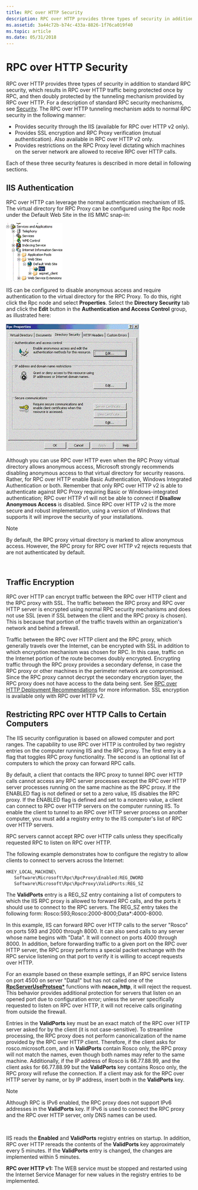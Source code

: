 ```yaml
---
title: RPC over HTTP Security
description: RPC over HTTP provides three types of security in addition to standard RPC security, which results in RPC over HTTP traffic being protected once by RPC, and then doubly protected by the tunneling mechanism provided by RPC over HTTP.
ms.assetid: 3a44c72b-b74c-433a-8826-1f76ca019f40
ms.topic: article
ms.date: 05/31/2018
---
```


# RPC over HTTP Security

RPC over HTTP provides three types of security in addition to standard RPC security, which results in RPC over HTTP traffic being protected once by RPC, and then doubly protected by the tunneling mechanism provided by RPC over HTTP. For a description of standard RPC security mechanisms, see [Security](security.md). The RPC over HTTP tunneling mechanism adds to normal RPC security in the following manner:

-   Provides security through the IIS (available for RPC over HTTP v2 only).
-   Provides SSL encryption and RPC Proxy verification (mutual authentication). Also available in RPC over HTTP v2 only.
-   Provides restrictions on the RPC Proxy level dictating which machines on the server network are allowed to receive RPC over HTTP calls.

Each of these three security features is described in more detail in following sections.

## IIS Authentication

RPC over HTTP can leverage the normal authentication mechanism of IIS. The virtual directory for RPC Proxy can be configured using the Rpc node under the Default Web Site in the IIS MMC snap-in:

![Screenshot showing the Rpc node under the Default Web Site in the IIS MMC snap-in.](images/rpc-http-1.png)

IIS can be configured to disable anonymous access and require authentication to the virtual directory for the RPC Proxy. To do this, right click the Rpc node and select **Properties**. Select the **Directory Security** tab and click the **Edit** button in the **Authentication and Access Control** group, as illustrated here:

![Screenshot showing the RPC Properties dialog box.](images/rpc-http-2.png)

Although you can use RPC over HTTP even when the RPC Proxy virtual directory allows anonymous access, Microsoft strongly recommends disabling anonymous access to that virtual directory for security reasons. Rather, for RPC over HTTP enable Basic Authentication, Windows Integrated Authentication or both. Remember that only RPC over HTTP v2 is able to authenticate against RPC Proxy requiring Basic or Windows-integrated authentication; RPC over HTTP v1 will not be able to connect if **Disallow Anonymous Access** is disabled. Since RPC over HTTP v2 is the more secure and robust implementation, using a version of Windows that supports it will improve the security of your installations.

> [!Note]  
> By default, the RPC proxy virtual directory is marked to allow anonymous access. However, the RPC proxy for RPC over HTTP v2 rejects requests that are not authenticated by default.

 

## Traffic Encryption

RPC over HTTP can encrypt traffic between the RPC over HTTP client and the RPC proxy with SSL. The traffic between the RPC proxy and RPC over HTTP server is encrypted using normal RPC security mechanisms and does not use SSL (even if SSL between the client and the RPC proxy is chosen). This is because that portion of the traffic travels within an organization's network and behind a firewall.

Traffic between the RPC over HTTP client and the RPC proxy, which generally travels over the Internet, can be encrypted with SSL in addition to which encryption mechanism was chosen for RPC. In this case, traffic on the Internet portion of the route becomes doubly encrypted. Encrypting traffic through the RPC proxy provides a secondary defense, in case the RPC proxy or other machines in the perimeter network are compromised. Since the RPC proxy cannot decrypt the secondary encryption layer, the RPC proxy does not have access to the data being sent. See [RPC over HTTP Deployment Recommendations](rpc-over-http-deployment-recommendations.md) for more information. SSL encryption is available only with RPC over HTTP v2.

## Restricting RPC over HTTP Calls to Certain Computers

The IIS security configuration is based on allowed computer and port ranges. The capability to use RPC over HTTP is controlled by two registry entries on the computer running IIS and the RPC proxy. The first entry is a flag that toggles RPC proxy functionality. The second is an optional list of computers to which the proxy can forward RPC calls.

By default, a client that contacts the RPC proxy to tunnel RPC over HTTP calls cannot access any RPC server processes except the RPC over HTTP server processes running on the same machine as the RPC proxy. If the ENABLED flag is not defined or set to a zero value, IIS disables the RPC proxy. If the ENABLED flag is defined and set to a nonzero value, a client can connect to RPC over HTTP servers on the computer running IIS. To enable the client to tunnel to an RPC over HTTP server process on another computer, you must add a registry entry to the IIS computer's list of RPC over HTTP servers.

RPC servers cannot accept RPC over HTTP calls unless they specifically requested RPC to listen on RPC over HTTP.

The following example demonstrates how to configure the registry to allow clients to connect to servers across the Internet:

```
HKEY_LOCAL_MACHINE\
   Software\Microsoft\Rpc\RpcProxy\Enabled:REG_DWORD
   Software\Microsoft\Rpc\RpcProxy\ValidPorts:REG_SZ
```

The **ValidPorts** entry is a REG\_SZ entry containing a list of computers to which the IIS RPC proxy is allowed to forward RPC calls, and the ports it should use to connect to the RPC servers. The REG\_SZ entry takes the following form: Rosco:593;Rosco:2000-8000;Data\*:4000-8000.

In this example, IIS can forward RPC over HTTP calls to the server "Rosco" on ports 593 and 2000 through 8000. It can also send calls to any server whose name begins with "Data". It will connect on ports 4000 through 8000. In addition, before forwarding traffic to a given port on the RPC over HTTP server, the RPC proxy performs a special packet exchange with the RPC service listening on that port to verify it is willing to accept requests over HTTP.

For an example based on these example settings, if an RPC service listens on port 4500 on server "Data1" but has not called one of the [**RpcServerUseProtseq\***](/windows/desktop/api/Rpcdce/nf-rpcdce-rpcserveruseprotseq) functions with **ncacn\_http**, it will reject the request. This behavior provides additional protection for servers that listen on an opened port due to configuration error; unless the server specifically requested to listen on RPC over HTTP, it will not receive calls originating from outside the firewall.

Entries in the **ValidPorts** key must be an exact match of the RPC over HTTP server asked for by the client (it is not case-sensitive). To streamline processing, the RPC proxy does not perform canonicalization of the name provided by the RPC over HTTP client. Therefore, if the client asks for rosco.microsoft.com, and in **ValidPorts** contain Rosco only, the RPC proxy will not match the names, even though both names may refer to the same machine. Additionally, if the IP address of Rosco is 66.77.88.99, and the client asks for 66.77.88.99 but the **ValidPorts** key contains Rosco only, the RPC proxy will refuse the connection. If a client may ask for the RPC over HTTP server by name, or by IP address, insert both in the **ValidPorts** key.

> [!Note]  
> Although RPC is IPv6 enabled, the RPC proxy does not support IPv6 addresses in the **ValidPorts** key. If IPv6 is used to connect the RPC proxy and the RPC over HTTP server, only DNS names can be used.

 

IIS reads the **Enabled** and **ValidPorts** registry entries on startup. In addition, RPC over HTTP rereads the contents of the **ValidPorts** key approximately every 5 minutes. If the **ValidPorts** entry is changed, the changes are implemented within 5 minutes.

**RPC over HTTP v1:** The WEB service must be stopped and restarted using the Internet Service Manager for new values in the registry entries to be implemented.

 

 




